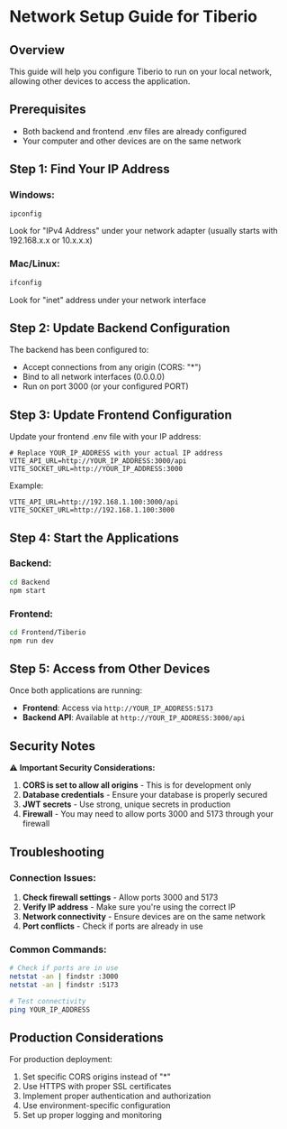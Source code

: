 # Network Setup Guide for Tiberio

## Overview
This guide will help you configure Tiberio to run on your local network, allowing other devices to access the application.

## Prerequisites
- Both backend and frontend .env files are already configured
- Your computer and other devices are on the same network

## Step 1: Find Your IP Address

### Windows:
```cmd
ipconfig
```
Look for "IPv4 Address" under your network adapter (usually starts with 192.168.x.x or 10.x.x.x)

### Mac/Linux:
```bash
ifconfig
```
Look for "inet" address under your network interface

## Step 2: Update Backend Configuration

The backend has been configured to:
- Accept connections from any origin (CORS: "*")
- Bind to all network interfaces (0.0.0.0)
- Run on port 3000 (or your configured PORT)

## Step 3: Update Frontend Configuration

Update your frontend .env file with your IP address:

```env
# Replace YOUR_IP_ADDRESS with your actual IP address
VITE_API_URL=http://YOUR_IP_ADDRESS:3000/api
VITE_SOCKET_URL=http://YOUR_IP_ADDRESS:3000
```

Example:
```env
VITE_API_URL=http://192.168.1.100:3000/api
VITE_SOCKET_URL=http://192.168.1.100:3000
```

## Step 4: Start the Applications

### Backend:
```bash
cd Backend
npm start
```

### Frontend:
```bash
cd Frontend/Tiberio
npm run dev
```

## Step 5: Access from Other Devices

Once both applications are running:
- **Frontend**: Access via `http://YOUR_IP_ADDRESS:5173`
- **Backend API**: Available at `http://YOUR_IP_ADDRESS:3000/api`

## Security Notes

⚠️ **Important Security Considerations:**

1. **CORS is set to allow all origins** - This is for development only
2. **Database credentials** - Ensure your database is properly secured
3. **JWT secrets** - Use strong, unique secrets in production
4. **Firewall** - You may need to allow ports 3000 and 5173 through your firewall

## Troubleshooting

### Connection Issues:
1. **Check firewall settings** - Allow ports 3000 and 5173
2. **Verify IP address** - Make sure you're using the correct IP
3. **Network connectivity** - Ensure devices are on the same network
4. **Port conflicts** - Check if ports are already in use

### Common Commands:
```bash
# Check if ports are in use
netstat -an | findstr :3000
netstat -an | findstr :5173

# Test connectivity
ping YOUR_IP_ADDRESS
```

## Production Considerations

For production deployment:
1. Set specific CORS origins instead of "*"
2. Use HTTPS with proper SSL certificates
3. Implement proper authentication and authorization
4. Use environment-specific configuration
5. Set up proper logging and monitoring
